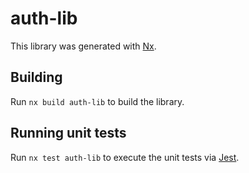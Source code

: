 # auth-lib

This library was generated with [Nx](https://nx.dev).

## Building

Run `nx build auth-lib` to build the library.

## Running unit tests

Run `nx test auth-lib` to execute the unit tests via [Jest](https://jestjs.io).
